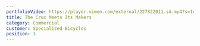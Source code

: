 ```yaml
---
portfolioVideo: https://player.vimeo.com/external/227822011.sd.mp4?s=1ef80d5f692061aa25c48e2f82a094c537e4678d&profile_id=165
title: The Crux Meets Its Makers
category: Commercial
customer: Specialized Bicycles
position: 3
---
```

